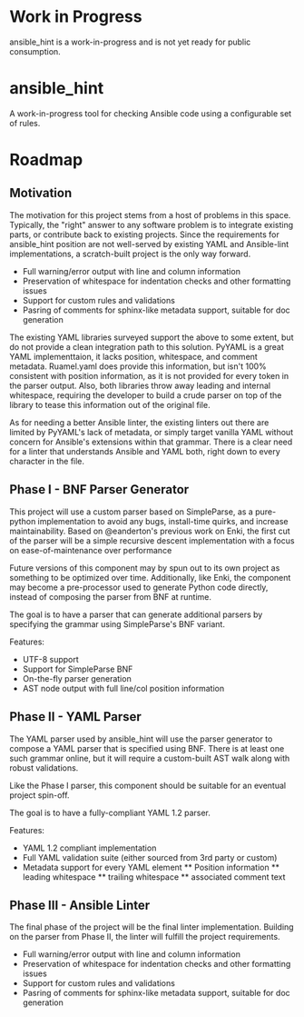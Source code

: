 Work in Progress
================

ansible_hint is a work-in-progress and is not yet ready for public consumption.

ansible_hint
============

A work-in-progress tool for checking Ansible code using a configurable set of rules.


Roadmap
=======

Motivation
----------

The motivation for this project stems from a host of problems in this space.  Typically, 
the "right" answer to any software problem is to integrate existing parts, or contribute 
back to existing projects.  Since the requirements for ansible_hint position are not 
well-served by existing YAML and Ansible-lint implementations, a scratch-built project
is the only way forward.

* Full warning/error output with line and column information
* Preservation of whitespace for indentation checks and other formatting issues
* Support for custom rules and validations
* Pasring of comments for sphinx-like metadata support, suitable for doc generation

The existing YAML libraries surveyed support the above to some extent, but do not provide a
clean integration path to this solution. PyYAML is a great YAML implementtaion, it lacks
position, whitespace, and comment metadata.  Ruamel.yaml does provide this information, 
but isn't 100% consistent with position information, as it is not provided for every 
token in the parser output.  Also, both libraries throw away leading and internal
whitespace, requiring the developer to build a crude parser on top of the library to 
tease this information out of the original file.

As for needing a better Ansible linter, the existing linters out there are limited by 
PyYAML's lack of metadata, or simply target vanilla YAML without concern for Ansible's
extensions within that grammar.  There is a clear need for a linter that understands
Ansible and YAML both, right down to every character in the file.


Phase I - BNF Parser Generator
------------------------------

This project will use a custom parser based on SimpleParse, as a pure-python implementation
to avoid any bugs, install-time quirks, and increase maintainability. Based on @eanderton's 
previous work on Enki, the first cut of the parser will be a simple recursive descent
implementation with a focus on ease-of-maintenance over performance

Future versions of this component may by spun out to its own project as something to be 
optimized over time.  Additionally, like Enki, the component may become a pre-processor 
used to generate Python code directly, instead of composing the parser from BNF at runtime.

The goal is to have a parser that can generate additional parsers by specifying the grammar
using SimpleParse's BNF variant.

Features:

* UTF-8 support
* Support for SimpleParse BNF
* On-the-fly parser generation
* AST node output with full line/col position information

Phase II - YAML Parser
---------------------

The YAML parser used by ansible_hint will use the parser generator to compose a YAML parser
that is specified using BNF.  There is at least one such grammar online, but it will require
a custom-built AST walk along with robust validations.

Like the Phase I parser, this component should be suitable for an eventual project spin-off.

The goal is to have a fully-compliant YAML 1.2 parser.

Features:

* YAML 1.2 compliant implementation
* Full YAML validation suite (either sourced from 3rd party or custom)
* Metadata support for every YAML element
** Position information
** leading whitespace
** trailing whitespace
** associated comment text

Phase III - Ansible Linter
--------------------------

The final phase of the project will be the final linter implementation.  Building on the
parser from Phase II, the linter will fulfill the project requirements.

* Full warning/error output with line and column information
* Preservation of whitespace for indentation checks and other formatting issues
* Support for custom rules and validations
* Pasring of comments for sphinx-like metadata support, suitable for doc generation
